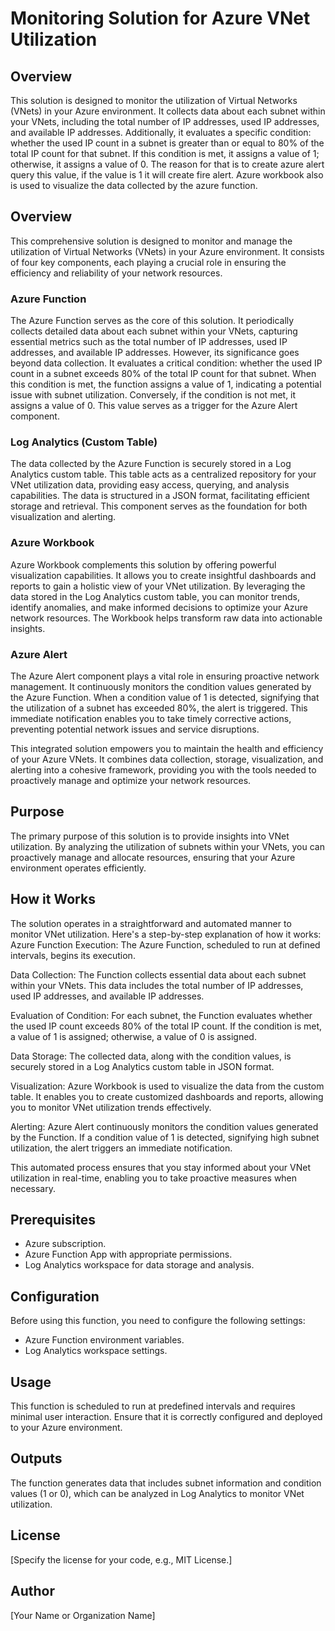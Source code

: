 # Monitoring Solution for Azure VNet Utilization

## Overview

This solution is designed to monitor the utilization of Virtual Networks (VNets) in your Azure environment. It collects data about each subnet within your VNets, including the total number of IP addresses, used IP addresses, and available IP addresses. Additionally, it evaluates a specific condition: whether the used IP count in a subnet is greater than or equal to 80% of the total IP count for that subnet. If this condition is met, it assigns a value of 1; otherwise, it assigns a value of 0. The reason for that is to create azure alert query this value, if the value is 1 it will create fire alert.
Azure workbook also is used to visualize the data collected by the azure function.

## Overview

This comprehensive solution is designed to monitor and manage the utilization of Virtual Networks (VNets) in your Azure environment. It consists of four key components, each playing a crucial role in ensuring the efficiency and reliability of your network resources. 

### Azure Function

The Azure Function serves as the core of this solution. It periodically collects detailed data about each subnet within your VNets, capturing essential metrics such as the total number of IP addresses, used IP addresses, and available IP addresses. However, its significance goes beyond data collection. It evaluates a critical condition: whether the used IP count in a subnet exceeds 80% of the total IP count for that subnet. When this condition is met, the function assigns a value of 1, indicating a potential issue with subnet utilization. Conversely, if the condition is not met, it assigns a value of 0. This value serves as a trigger for the Azure Alert component.

### Log Analytics (Custom Table)

The data collected by the Azure Function is securely stored in a Log Analytics custom table. This table acts as a centralized repository for your VNet utilization data, providing easy access, querying, and analysis capabilities. The data is structured in a JSON format, facilitating efficient storage and retrieval. This component serves as the foundation for both visualization and alerting.

### Azure Workbook

Azure Workbook complements this solution by offering powerful visualization capabilities. It allows you to create insightful dashboards and reports to gain a holistic view of your VNet utilization. By leveraging the data stored in the Log Analytics custom table, you can monitor trends, identify anomalies, and make informed decisions to optimize your Azure network resources. The Workbook helps transform raw data into actionable insights.

### Azure Alert

The Azure Alert component plays a vital role in ensuring proactive network management. It continuously monitors the condition values generated by the Azure Function. When a condition value of 1 is detected, signifying that the utilization of a subnet has exceeded 80%, the alert is triggered. This immediate notification enables you to take timely corrective actions, preventing potential network issues and service disruptions.

This integrated solution empowers you to maintain the health and efficiency of your Azure VNets. It combines data collection, storage, visualization, and alerting into a cohesive framework, providing you with the tools needed to proactively manage and optimize your network resources.


## Purpose

The primary purpose of this solution is to provide insights into VNet utilization. By analyzing the utilization of subnets within your VNets, you can proactively manage and allocate resources, ensuring that your Azure environment operates efficiently.

## How it Works

The solution operates in a straightforward and automated manner to monitor VNet utilization. Here's a step-by-step explanation of how it works:
Azure Function Execution: The Azure Function, scheduled to run at defined intervals, begins its execution.

Data Collection: The Function collects essential data about each subnet within your VNets. This data includes the total number of IP addresses, used IP addresses, and available IP addresses.

Evaluation of Condition: For each subnet, the Function evaluates whether the used IP count exceeds 80% of the total IP count. If the condition is met, a value of 1 is assigned; otherwise, a value of 0 is assigned.

Data Storage: The collected data, along with the condition values, is securely stored in a Log Analytics custom table in JSON format.

Visualization: Azure Workbook is used to visualize the data from the custom table. It enables you to create customized dashboards and reports, allowing you to monitor VNet utilization trends effectively.

Alerting: Azure Alert continuously monitors the condition values generated by the Function. If a condition value of 1 is detected, signifying high subnet utilization, the alert triggers an immediate notification.

This automated process ensures that you stay informed about your VNet utilization in real-time, enabling you to take proactive measures when necessary.

## Prerequisites

- Azure subscription.
- Azure Function App with appropriate permissions.
- Log Analytics workspace for data storage and analysis.

## Configuration

Before using this function, you need to configure the following settings:

- Azure Function environment variables.
- Log Analytics workspace settings.

## Usage

This function is scheduled to run at predefined intervals and requires minimal user interaction. Ensure that it is correctly configured and deployed to your Azure environment.

## Outputs

The function generates data that includes subnet information and condition values (1 or 0), which can be analyzed in Log Analytics to monitor VNet utilization.

## License

[Specify the license for your code, e.g., MIT License.]

## Author

[Your Name or Organization Name]



